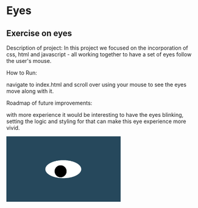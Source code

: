 # Eyes
## Exercise on eyes

Description of project:
In this project we focused on the incorporation of css, html and javascript - all working together to have a set of eyes follow the user's mouse.

How to Run:

navigate to index.html and scroll over using your mouse to see the eyes move along with it.

Roadmap of future improvements:

with more experience it would be interesting to have the eyes blinking, setting the logic and styling for that can make this eye experience more vivid.

<img src= "oneeye.png" width='300'/>
